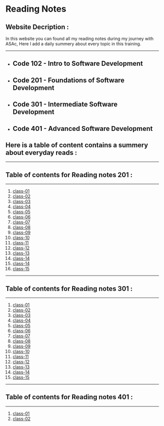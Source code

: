 # Reading Notes

## Website Decription  :


In this website you can found all my reading notes during my journey with ASAc, Here I add a daily summery about every topic in this training.

---
* ## Code 102 - Intro to Software Development
* ## Code 201 - Foundations of Software Development
* ## Code 301 - Intermediate Software Development
* ## Code 401 - Advanced Software Development



## **Here is a table of content contains a summery about everyday reads :**

---
## Table of contents for Reading notes 201 :
---

1. [class-01](https://balqeesalfasatlah.github.io/reading-notes201/class-01)
2. [class-02](https://balqeesalfasatlah.github.io/reading-notes201/class-02)
3. [class-03](https://balqeesalfasatlah.github.io/reading-notes201/class-03)
4. [class-04](https://balqeesalfasatlah.github.io/reading-notes201/class-04)
5. [class-05](https://balqeesalfasatlah.github.io/reading-notes201/class-05)
6. [class-06](https://balqeesalfasatlah.github.io/reading-notes201/class-06)
7. [class-07](https://balqeesalfasatlah.github.io/reading-notes201/class-07)
8. [class-08](https://balqeesalfasatlah.github.io/reading-notes201/class-08)
9. [class-09](https://balqeesalfasatlah.github.io/reading-notes201/class-09)
10. [class-10](https://balqeesalfasatlah.github.io/reading-notes201/class-10)
11. [class-11](https://balqeesalfasatlah.github.io/reading-notes201/class-11)
12. [class-12](https://balqeesalfasatlah.github.io/reading-notes201/class-12)
13. [class-13](https://balqeesalfasatlah.github.io/reading-notes201/class-13)
14. [class-14](https://balqeesalfasatlah.github.io/reading-notes201/class-14)
14. [class-14](https://balqeesalfasatlah.github.io/reading-notes201/class-14b)
15. [class-15](https://balqeesalfasatlah.github.io/reading-notes201/class-15)
---

## Table of contents for Reading notes 301 :
---

1. [class-01](https://github.com/balqeesAlfasatlah/Reading--Notes/Reading-notes301/class-01.md)
2. [class-02](https://github.com/balqeesAlfasatlah/Reading--Notes/Reading-notes301/class-02.md)
3. [class-03](https://balqeesalfasatlah.github.io/reading-301/class-03)
4. [class-04](https://balqeesalfasatlah.github.io/reading-301/class-04)
5. [class-05](https://balqeesalfasatlah.github.io/reading-301/class-05)
6. [class-06](https://balqeesalfasatlah.github.io/reading-301/class-06)
7. [class-07](https://balqeesalfasatlah.github.io/reading-301/class-07)
8. [class-08](https://balqeesalfasatlah.github.io/reading-301/class-08)
9. [class-09](https://balqeesalfasatlah.github.io/reading-301/class-09)
10. [class-10](https://balqeesalfasatlah.github.io/reading-301/class-10)
11. [class-11](https://balqeesalfasatlah.github.io/reading-301/class-11)
12. [class-12](https://balqeesalfasatlah.github.io/reading-301/class-12)
13. [class-13](https://balqeesalfasatlah.github.io/reading-301/class-13)
14. [class-14](https://balqeesalfasatlah.github.io/reading-301/class-14)
15. [class-15](https://balqeesalfasatlah.github.io/reading-301/class-15)

---
## Table of contents for Reading notes 401 :
---

1. [class-01](https://balqeesalfasatlah.github.io/reading-notes401/class-01)
2. [class-02](https://balqeesalfasatlah.github.io/reading-notes401/class-02)
